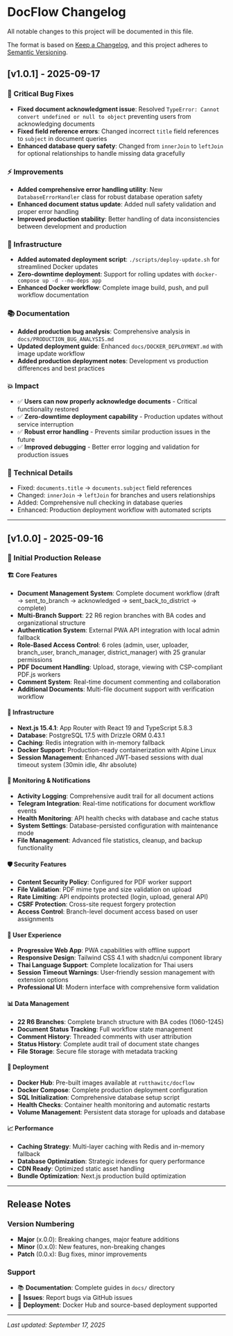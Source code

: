 # DocFlow Changelog

All notable changes to this project will be documented in this file.

The format is based on [Keep a Changelog](https://keepachangelog.com/en/1.0.0/),
and this project adheres to [Semantic Versioning](https://semver.org/spec/v2.0.0.html).

## [v1.0.1] - 2025-09-17

### 🐛 Critical Bug Fixes
- **Fixed document acknowledgment issue**: Resolved `TypeError: Cannot convert undefined or null to object` preventing users from acknowledging documents
- **Fixed field reference errors**: Changed incorrect `title` field references to `subject` in document queries
- **Enhanced database query safety**: Changed from `innerJoin` to `leftJoin` for optional relationships to handle missing data gracefully

### ⚡ Improvements
- **Added comprehensive error handling utility**: New `DatabaseErrorHandler` class for robust database operation safety
- **Enhanced document status update**: Added null safety validation and proper error handling
- **Improved production stability**: Better handling of data inconsistencies between development and production

### 🚀 Infrastructure
- **Added automated deployment script**: `./scripts/deploy-update.sh` for streamlined Docker updates
- **Zero-downtime deployment**: Support for rolling updates with `docker-compose up -d --no-deps app`
- **Enhanced Docker workflow**: Complete image build, push, and pull workflow documentation

### 📚 Documentation
- **Added production bug analysis**: Comprehensive analysis in `docs/PRODUCTION_BUG_ANALYSIS.md`
- **Updated deployment guide**: Enhanced `docs/DOCKER_DEPLOYMENT.md` with image update workflow
- **Added production deployment notes**: Development vs production differences and best practices

### 💥 Impact
- ✅ **Users can now properly acknowledge documents** - Critical functionality restored
- ✅ **Zero-downtime deployment capability** - Production updates without service interruption
- ✅ **Robust error handling** - Prevents similar production issues in the future
- ✅ **Improved debugging** - Better error logging and validation for production issues

### 🔧 Technical Details
- Fixed: `documents.title` → `documents.subject` field references
- Changed: `innerJoin` → `leftJoin` for branches and users relationships
- Added: Comprehensive null checking in database queries
- Enhanced: Production deployment workflow with automated scripts

---

## [v1.0.0] - 2025-09-16

### 🎉 Initial Production Release

#### 🏗️ Core Features
- **Document Management System**: Complete document workflow (draft → sent_to_branch → acknowledged → sent_back_to_district → complete)
- **Multi-Branch Support**: 22 R6 region branches with BA codes and organizational structure
- **Authentication System**: External PWA API integration with local admin fallback
- **Role-Based Access Control**: 6 roles (admin, user, uploader, branch_user, branch_manager, district_manager) with 25 granular permissions
- **PDF Document Handling**: Upload, storage, viewing with CSP-compliant PDF.js workers
- **Comment System**: Real-time document commenting and collaboration
- **Additional Documents**: Multi-file document support with verification workflow

#### 🔧 Infrastructure
- **Next.js 15.4.1**: App Router with React 19 and TypeScript 5.8.3
- **Database**: PostgreSQL 17.5 with Drizzle ORM 0.43.1
- **Caching**: Redis integration with in-memory fallback
- **Docker Support**: Production-ready containerization with Alpine Linux
- **Session Management**: Enhanced JWT-based sessions with dual timeout system (30min idle, 4hr absolute)

#### 🚨 Monitoring & Notifications
- **Activity Logging**: Comprehensive audit trail for all document actions
- **Telegram Integration**: Real-time notifications for document workflow events
- **Health Monitoring**: API health checks with database and cache status
- **System Settings**: Database-persisted configuration with maintenance mode
- **File Management**: Advanced file statistics, cleanup, and backup functionality

#### 🛡️ Security Features
- **Content Security Policy**: Configured for PDF worker support
- **File Validation**: PDF mime type and size validation on upload
- **Rate Limiting**: API endpoints protected (login, upload, general API)
- **CSRF Protection**: Cross-site request forgery protection
- **Access Control**: Branch-level document access based on user assignments

#### 🎨 User Experience
- **Progressive Web App**: PWA capabilities with offline support
- **Responsive Design**: Tailwind CSS 4.1 with shadcn/ui component library
- **Thai Language Support**: Complete localization for Thai users
- **Session Timeout Warnings**: User-friendly session management with extension options
- **Professional UI**: Modern interface with comprehensive form validation

#### 📊 Data Management
- **22 R6 Branches**: Complete branch structure with BA codes (1060-1245)
- **Document Status Tracking**: Full workflow state management
- **Comment History**: Threaded comments with user attribution
- **Status History**: Complete audit trail of document state changes
- **File Storage**: Secure file storage with metadata tracking

#### 🐳 Deployment
- **Docker Hub**: Pre-built images available at `rutthawitc/docflow`
- **Docker Compose**: Complete production deployment configuration
- **SQL Initialization**: Comprehensive database setup script
- **Health Checks**: Container health monitoring and automatic restarts
- **Volume Management**: Persistent data storage for uploads and database

#### 📈 Performance
- **Caching Strategy**: Multi-layer caching with Redis and in-memory fallback
- **Database Optimization**: Strategic indexes for query performance
- **CDN Ready**: Optimized static asset handling
- **Bundle Optimization**: Next.js production build optimization

---

## Release Notes

### Version Numbering
- **Major** (x.0.0): Breaking changes, major feature additions
- **Minor** (0.x.0): New features, non-breaking changes
- **Patch** (0.0.x): Bug fixes, minor improvements

### Support
- 📚 **Documentation**: Complete guides in `docs/` directory
- 🐛 **Issues**: Report bugs via GitHub issues
- 🚀 **Deployment**: Docker Hub and source-based deployment supported

---

*Last updated: September 17, 2025*